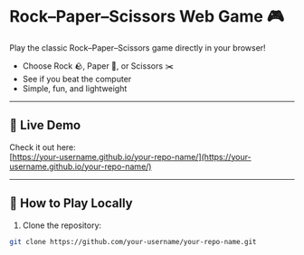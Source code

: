 # Rock–Paper–Scissors Web Game 🎮

Play the classic Rock–Paper–Scissors game directly in your browser!  

- Choose Rock 🪨, Paper 📄, or Scissors ✂️
- See if you beat the computer
- Simple, fun, and lightweight

---

## 🔹 Live Demo

Check it out here:  
[https://your-username.github.io/your-repo-name/](https://your-username.github.io/your-repo-name/)

---

## 🔹 How to Play Locally

1. Clone the repository:

```bash
git clone https://github.com/your-username/your-repo-name.git
